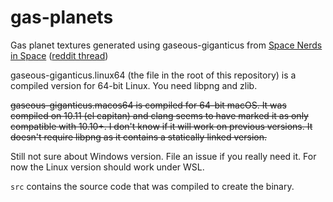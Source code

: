 gas-planets
===========

Gas planet textures generated using gaseous-giganticus from [Space Nerds in Space](https://github.com/smcameron/space-nerds-in-space) ([reddit thread](https://www.reddit.com/r/gamedev/comments/2f6cl5/procedural_generation_of_gas_giant_planets/))

gaseous-giganticus.linux64 (the file in the root of this repository) is a compiled version for 64-bit Linux. You need libpng and zlib.

~~gaseous-giganticus.macos64 is compiled for 64-bit macOS. It was compiled on 10.11 (el capitan) and clang seems to have marked it as only compatible with 10.10+. I don't know if it will work on previous versions. It doesn't require libpng as it contains a statically linked version.~~

Still not sure about Windows version. File an issue if you really need it. For now the Linux version should work under WSL.

`src` contains the source code that was compiled to create the binary.
